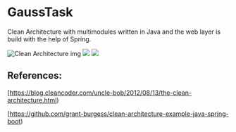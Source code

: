 # GaussTask

Clean Architecture with multimodules written in Java and the web layer is build with the help of Spring.

<img src="https://blog.cleancoder.com/uncle-bob/images/2012-08-13-the-clean-architecture/CleanArchitecture.jpg" alt="Clean Architecture img">


<img src="https://github.com/rildikondi/CleanArchitectureSpring/tree/clean_architecture_by_layer/images/main_module_schema.jpg" >


<img src="https://github.com/rildikondi/CleanArchitectureSpring/tree/clean_architecture_by_layer/images/webapplication_interaction.jpg" >

## References:
[https://blog.cleancoder.com/uncle-bob/2012/08/13/the-clean-architecture.html)

[https://github.com/grant-burgess/clean-architecture-example-java-spring-boot)
